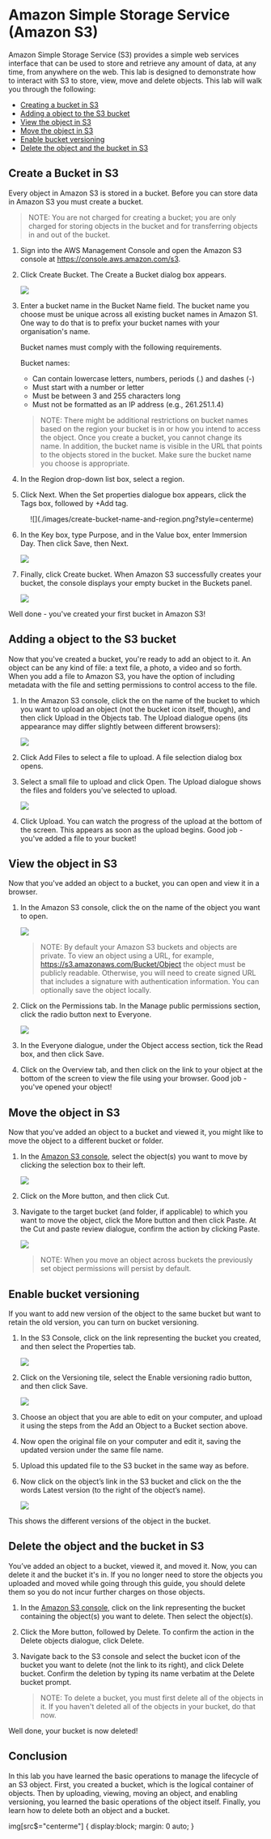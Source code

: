 # Amazon Simple Storage Service (Amazon S3)

Amazon Simple Storage Service (S3) provides a simple web services interface that can be used to store and retrieve any 
amount of data, at any time, from anywhere on the web. This lab is designed to demonstrate how to interact with S3 to 
store, view, move and delete objects. This lab will walk you through the following:

* [Creating a bucket in S3](#create-a-bucket-in-s3)
* [Adding a object to the S3 bucket](#adding-a-object-to-the-s3-bucket)
* [View the object in S3](#view-the-object-in-s3)
* [Move the object in S3](#move-the-object-in-s3)
* [Enable bucket versioning](#Enable-bucket-versioning)
* [Delete the object and the bucket in S3](#Delete-the-object-and-the-bucket-in-S3)

## Create a Bucket in S3

Every object in Amazon S3 is stored in a bucket. Before you can store data in Amazon S3 you must create a bucket.

> NOTE: You are not charged for creating a bucket; you are only charged for storing objects in the bucket and for 
transferring objects in and out of the bucket. 

1. Sign into the AWS Management Console and open the Amazon S3 console at https://console.aws.amazon.com/s3.
1. Click Create Bucket. The Create a Bucket dialog box appears.
    
    ![](./images/create-bucket.png)
    
1. Enter a bucket name in the Bucket Name field. The bucket name you choose must be unique across all existing 
bucket names in Amazon S1. One way to do that is to prefix your bucket names with your organisation's name.  

    Bucket names must comply with the following requirements.
     
    Bucket names: 
    * Can contain lowercase letters, numbers, periods (.) and dashes (-)
    * Must start with a number or letter
    * Must be between 3 and 255 characters long
    * Must not be formatted as an IP address (e.g., 261.251.1.4) 
    
    > NOTE: There might be additional restrictions on bucket names based on the region your bucket is in or how you 
    intend to access the object. Once you create a bucket, you cannot change its name. In addition, the bucket name is 
    visible in the URL that points to the objects stored in the bucket. Make sure the bucket name you choose is 
    appropriate.
    
1. In the Region drop-down list box, select a region.
1. Click Next. When the Set properties dialogue box appears, click the Tags box, followed by +Add tag.
    <p align="center">
    ![](./images/create-bucket-name-and-region.png?style=centerme)
    </p>
1. In the Key box, type Purpose, and in the Value box, enter Immersion Day. Then click Save, then Next.

    ![](./images/create-bucket-tags.png)

1. Finally, click Create bucket. When Amazon S3 successfully creates your bucket, the console displays your empty bucket 
in the Buckets panel.

    ![](./images/create-bucket-done.png)

Well done - you've created your first bucket in Amazon S3!

## Adding a object to the S3 bucket

Now that you've created a bucket, you're ready to add an object to it. An object can be any kind of file: a text file, 
a photo, a video and so forth. When you add a file to Amazon S3, you have the option of including metadata with the file 
and setting permissions to control access to the file.

1. In the Amazon S3 console, click the on the name of the bucket to which you want to upload an object (not the bucket 
icon itself, though), and then click Upload in the Objects tab. The Upload dialogue opens (its appearance may differ 
slightly between different browsers):

    ![](./images/upload.png)

1. Click Add Files to select a file to upload. A file selection dialog box opens. 
1. Select a small file to upload and click Open. The Upload dialogue shows the files and folders you've selected to upload.

    ![](./images/upload-select-files.png) 

1. Click Upload. You can watch the progress of the upload at the bottom of the screen. This appears as soon as the upload 
begins.
Good job - you've added a file to your bucket!

## View the object in S3

Now that you've added an object to a bucket, you can open and view it in a browser.
1. In the Amazon S3 console, click the on the name of the object you want to open. 
    
    ![](./images/object-overview.png)

    > NOTE: By default your Amazon S3 buckets and objects are private. To view an object using a URL, for example, 
    https://s3.amazonaws.com/Bucket/Object the object must be publicly readable. Otherwise, you will need to create signed 
    URL that includes a signature with authentication information. You can optionally save the object locally.
 
1. Click on the Permissions tab. In the Manage public permissions section, click the radio button next to Everyone.

    ![](./images/object-permission.png)

1. In the Everyone dialogue, under the Object access section, tick the Read box, and then click Save. 
1. Click on the Overview tab, and then click on the link to your object at the bottom of the screen to view the file 
using your browser.
Good job - you've opened your object!

## Move the object in S3

Now that you've added an object to a bucket and viewed it, you might like to move the object to a different bucket or 
folder. 
1. In the [Amazon S3 console](https://console.aws.amazon.com/s3), select the object(s) you want to move by clicking the 
selection box to their left.

    ![](./images/browser.png)
     
1. Click on the More button, and then click Cut.
1. Navigate to the target bucket (and folder, if applicable) to which you want to move the object, click the More button 
and then click Paste. At the Cut and paste review dialogue, confirm the action by clicking Paste.
    
    ![](./images/paste.png)

    > NOTE: When you move an object across buckets the previously set object permissions will persist by default.

## Enable bucket versioning

If you want to add new version of the object to the same bucket but want to retain the old version, you can turn on 
bucket versioning.
1. In the S3 Console, click on the link representing the bucket you created, and then select the Properties tab.

    ![](./images/properties.png)
    
1. Click on the Versioning tile, select the Enable versioning radio button, and then click Save.

    ![](./images/versioning.png)
    
1. Choose an object that you are able to edit on your computer, and upload it using the steps from the Add an Object to 
a Bucket section above.
1. Now open the original file on your computer and edit it, saving the updated version under the same file name.
1. Upload this updated file to the S3 bucket in the same way as before.
1. Now click on the object’s link in the S3 bucket and click on the the words Latest version (to the right of the 
object’s name).

    ![](./images/diff.png)
    
This shows the different versions of the object in the bucket.

## Delete the object and the bucket in S3

You’ve added an object to a bucket, viewed it, and moved it. Now, you can delete it and the bucket it's in.
If you no longer need to store the objects you uploaded and moved while going through this guide, you should delete them 
so you do not incur further charges on those objects.
1. In the [Amazon S3 console](https://console.aws.amazon.com/s3), click on the link representing the bucket containing 
the object(s) you want to delete. Then select the object(s).
1. Click the More button, followed by Delete. To confirm the action in the Delete objects dialogue, click Delete.
1. Navigate back to the S3 console and select the bucket icon of the bucket you want to delete (not the link to its 
right), and click Delete bucket. Confirm the deletion by typing its name verbatim at the Delete bucket prompt.

    > NOTE: To delete a bucket, you must first delete all of the objects in it. If you haven't deleted all of the objects 
    in your bucket, do that now.

Well done, your bucket is now deleted!

## Conclusion
In this lab you have learned the basic operations to manage the lifecycle of an S3 object. First, you created a bucket, 
which is the logical container of objects. Then by uploading, viewing, moving an object, and enabling versioning, you 
learned the basic operations of the object itself. Finally, you learn how to delete both an object and a bucket.

img[src$="centerme"] {
  display:block;
  margin: 0 auto;
}
